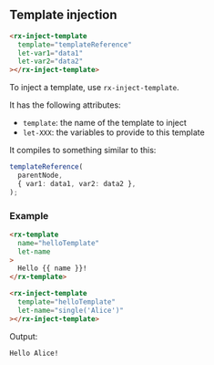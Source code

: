 ## Template injection

```html
<rx-inject-template
  template="templateReference"
  let-var1="data1"
  let-var2="data2"
></rx-inject-template>
```

To inject a template, use `rx-inject-template`.

It has the following attributes:

- `template`: the name of the template to inject
- `let-XXX`: the variables to provide to this template

It compiles to something similar to this:

```ts
templateReference(
  parentNode,
  { var1: data1, var2: data2 },
);
```

### Example

```html
<rx-template
  name="helloTemplate"
  let-name
>
  Hello {{ name }}!
</rx-template>

<rx-inject-template
  template="helloTemplate"
  let-name="single('Alice')"
></rx-inject-template>
```

Output:

```html
Hello Alice!
```

